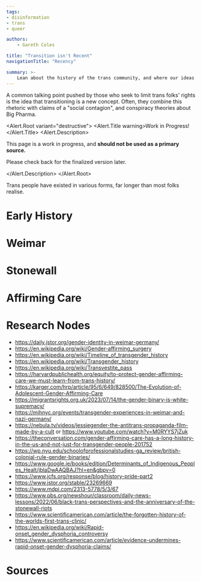 ```yaml
---
tags:
- disinformation
- trans
- queer

authors:
    - Gareth Coles

title: "Transition isn't Recent"
navigationTitle: "Recency"

summary: >-
    Lean about the history of the trans community, and where our ideas around gender come from.
---
```


<script lang="ts">
    import * as Alert from "$lib/components/ui/alert";
</script>

A common talking point pushed by those who seek to limit trans folks' rights is the idea that transitioning is a new
concept.
Often, they combine this rhetoric with claims of a "social contagion", and conspiracy theories about Big Pharma.

<!--more-->

<Alert.Root variant="destructive">
<Alert.Title warning>Work in Progress!</Alert.Title>
<Alert.Description>

This page is a work in progress, and **should not be used as a primary source.**

Please check back for the finalized version later.

</Alert.Description>
</Alert.Root>

Trans people have existed in various forms, far longer than most folks realise.

# Early History

# Weimar

# Stonewall

# Affirming Care

# Research Nodes

- https://daily.jstor.org/gender-identity-in-weimar-germany/
- https://en.wikipedia.org/wiki/Gender-affirming_surgery
- https://en.wikipedia.org/wiki/Timeline_of_transgender_history
- https://en.wikipedia.org/wiki/Transgender_history
- https://en.wikipedia.org/wiki/Transvestite_pass
- https://harvardpublichealth.org/equity/to-protect-gender-affirming-care-we-must-learn-from-trans-history/
- https://karger.com/hrp/article/95/6/649/828500/The-Evolution-of-Adolescent-Gender-Affirming-Care
- https://migrantsrights.org.uk/2023/07/14/the-gender-binary-is-white-supremacy/
- https://mjhnyc.org/events/transgender-experiences-in-weimar-and-nazi-germany/
- https://nebula.tv/videos/jessiegender-the-antitrans-propaganda-film-made-by-a-cult or https://www.youtube.com/watch?v=M0RYYS7jZuk
- https://theconversation.com/gender-affirming-care-has-a-long-history-in-the-us-and-not-just-for-transgender-people-201752
- https://wp.nyu.edu/schoolofprofessionalstudies-ga_review/british-colonial-rule-gender-binaries/
- https://www.google.ie/books/edition/Determinants_of_Indigenous_Peoples_Healt/jblaDwAAQBAJ?hl=en&gbpv=0
- https://www.jcfs.org/response/blog/history-pride-part2
- https://www.jstor.org/stable/23269669
- https://www.mdpi.com/2313-5778/5/3/67
- https://www.pbs.org/newshour/classroom/daily-news-lessons/2022/06/black-trans-perspectives-and-the-anniversary-of-the-stonewall-riots
- https://www.scientificamerican.com/article/the-forgotten-history-of-the-worlds-first-trans-clinic/
- https://en.wikipedia.org/wiki/Rapid-onset_gender_dysphoria_controversy
- https://www.scientificamerican.com/article/evidence-undermines-rapid-onset-gender-dysphoria-claims/

# Sources

